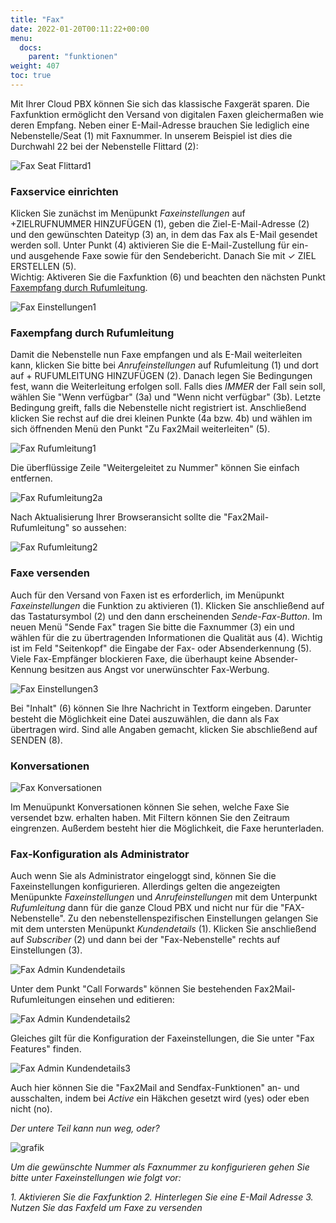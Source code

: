 ```yaml
---
title: "Fax"
date: 2022-01-20T00:11:22+00:00
menu:
  docs:
    parent: "funktionen"
weight: 407
toc: true
---
```


Mit Ihrer Cloud PBX können Sie sich das klassische Faxgerät sparen. Die Faxfunktion ermöglicht den Versand von digitalen Faxen gleichermaßen wie deren Empfang. Neben einer E-Mail-Adresse brauchen Sie lediglich eine Nebenstelle/Seat (1) mit Faxnummer. In unserem Beispiel ist dies die Durchwahl 22 bei der Nebenstelle Flittard (2):

![Fax Seat Flittard1](https://user-images.githubusercontent.com/98753538/162135771-5b0c0c96-13a0-4096-a0f4-2e0c1e17434c.jpg)

### Faxservice einrichten

Klicken Sie zunächst im Menüpunkt *Faxeinstellungen* auf +ZIELRUFNUMMER HINZUFÜGEN (1), geben die Ziel-E-Mail-Adresse (2) und den gewünschten Dateityp (3) an, in dem das Fax als E-Mail gesendet werden soll. Unter Punkt (4) aktivieren Sie die E-Mail-Zustellung für ein- und ausgehende Faxe sowie für den Sendebericht. Danach Sie mit ✓ ZIEL ERSTELLEN (5). <br>
Wichtig: Aktiveren Sie die Faxfunktion (6) und beachten den nächsten Punkt [Faxempfang durch Rufumleitung](https://cloudpbx-doku.netcologne.de/docs/funktionen/fax/#faxempfang-durch-rufumleitung).

![Fax Einstellungen1](https://user-images.githubusercontent.com/98753538/162148734-0797682a-2dcd-47d3-8f7d-92c813024b72.jpg)

### Faxempfang durch Rufumleitung

Damit die Nebenstelle nun Faxe empfangen und als E-Mail weiterleiten kann, klicken Sie bitte bei *Anrufeinstellungen* auf Rufumleitung (1) und dort auf + RUFUMLEITUNG HINZUFÜGEN (2). Danach legen Sie Bedingungen fest, wann die Weiterleitung erfolgen soll. Falls dies *IMMER* der Fall sein soll, wählen Sie "Wenn verfügbar" (3a) und "Wenn nicht verfügbar" (3b). Letzte Bedingung greift, falls die Nebenstelle nicht registriert ist. Anschließend klicken Sie rechst auf die drei kleinen Punkte (4a bzw. 4b) und wählen im sich öffnenden Menü den Punkt "Zu Fax2Mail weiterleiten" (5). 

![Fax Rufumleitung1](https://user-images.githubusercontent.com/98753538/162376426-7f10996a-43cc-44aa-a926-91445e5db525.jpg)

Die überflüssige Zeile "Weitergeleitet zu  Nummer" können Sie einfach entfernen.

![Fax Rufumleitung2a](https://user-images.githubusercontent.com/98753538/162387302-2a4b9111-e6cf-4928-b42e-85dfdc080d65.jpg)

Nach Aktualisierung Ihrer Browseransicht sollte die "Fax2Mail-Rufumleitung" so aussehen:

![Fax Rufumleitung2](https://user-images.githubusercontent.com/98753538/162376441-df0a41c0-3568-47bb-8593-de60fff8b519.jpg)

### Faxe versenden

Auch für den Versand von Faxen ist es erforderlich, im Menüpunkt *Faxeinstellungen* die Funktion zu aktivieren (1). Klicken Sie anschließend auf das Tastatursymbol (2) und den dann erscheinenden *Sende-Fax-Button*. Im neuen Menü "Sende Fax" tragen Sie bitte die Faxnummer (3) ein und wählen für die zu übertragenden Informationen die Qualität aus (4). Wichtig ist im Feld "Seitenkopf" die Eingabe der Fax- oder Absenderkennung (5). Viele Fax-Empfänger blockieren Faxe, die überhaupt keine Absender-Kennung besitzen aus Angst vor unerwünschter Fax-Werbung.

![Fax Einstellungen3](https://user-images.githubusercontent.com/98753538/162151663-768a49d4-7c83-45a3-bb03-ac65eb3ea244.jpg)

Bei "Inhalt" (6) können Sie Ihre Nachricht in Textform eingeben. Darunter besteht die Möglichkeit eine Datei auszuwählen, die dann als Fax übertragen wird. Sind alle Angaben gemacht, klicken Sie abschließend auf SENDEN (8).

### Konversationen

![Fax Konversationen](https://user-images.githubusercontent.com/98753538/162376562-8a9de5c1-bcb7-4dab-853a-dca5c1bfff9e.jpg)

Im Menuüpunkt Konversationen können Sie sehen, welche Faxe Sie versendet bzw. erhalten haben. Mit Filtern können Sie den Zeitraum eingrenzen. Außerdem besteht hier die Möglichkeit, die Faxe herunterladen. 


### Fax-Konfiguration als Administrator

Auch wenn Sie als Administrator eingeloggt sind, können Sie die Faxeinstellungen konfigurieren. Allerdings gelten die angezeigten Menüpunkte *Faxeinstellungen* und *Anrufeinstellungen* mit dem Unterpunkt *Rufumleitung* dann für die ganze Cloud PBX und nicht nur für die "FAX-Nebenstelle". Zu den nebenstellenspezifischen Einstellungen gelangen Sie mit dem untersten Menüpunkt *Kundendetails* (1). Klicken Sie anschließend auf *Subscriber* (2) und dann bei der "Fax-Nebenstelle" rechts auf Einstellungen (3).

![Fax Admin Kundendetails](https://user-images.githubusercontent.com/98753538/162376660-3e9aae1d-a9eb-4123-87a6-5e6725724e80.jpg)

Unter dem Punkt "Call Forwards" können Sie bestehenden Fax2Mail-Rufumleitungen einsehen und editieren:

![Fax Admin Kundendetails2](https://user-images.githubusercontent.com/98753538/162376672-7ae4aad6-9475-49c8-9f6c-164488e67070.jpg)

Gleiches gilt für die Konfiguration der Faxeinstellungen, die Sie unter "Fax Features" finden.

![Fax Admin Kundendetails3](https://user-images.githubusercontent.com/98753538/162376679-b5146278-36fb-496b-b624-8fd720e549ad.jpg)

Auch hier können Sie die "Fax2Mail and Sendfax-Funktionen" an- und ausschalten, indem bei *Active* ein Häkchen gesetzt wird (yes) oder eben nicht (no).


*Der untere Teil kann nun weg, oder?*

![grafik](https://user-images.githubusercontent.com/20154956/151542716-bd20b68d-2beb-4bfd-943f-4dd1c1f57e2d.png)

*Um die gewünschte Nummer als Faxnummer zu konfigurieren gehen Sie bitte unter Faxeinstellungen wie folgt vor:*

*1. Aktivieren Sie die Faxfunktion*
*2. Hinterlegen Sie eine E-Mail Adresse*
*3. Nutzen Sie das Faxfeld um Faxe zu versenden*
